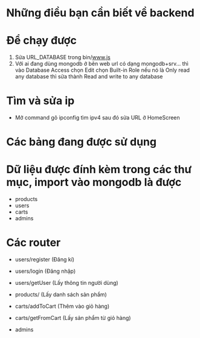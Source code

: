 # Những điều bạn cần biết về backend

# Để chạy được
1. Sửa URL_DATABASE trong bin/www.js
2. Với ai đang dùng mongodb ở bên web url có dạng mongodb+srv... thì vào Database Access chọn Edit chọn Built-in Role nếu nó là Only read any database thì sửa thành Read and write to any database

# Tìm và sửa ip
- Mở command gõ ipconfig tìm ipv4 sau đó sửa URL ở HomeScreen

# Các bảng đang được sử dụng
# Dữ liệu được đính kèm trong các thư mục, import vào mongodb là được
- products
- users
- carts
- admins

# Các router
- users/register (Đăng kí)
- users/login (Đăng nhập)
- users/getUser (Lấy thông tin người dùng)

- products/ (Lấy danh sách sản phẩm)
- carts/addToCart (Thêm vào giỏ hàng)
- carts/getFromCart (Lấy sản phẩm từ giỏ hàng)
- admins


